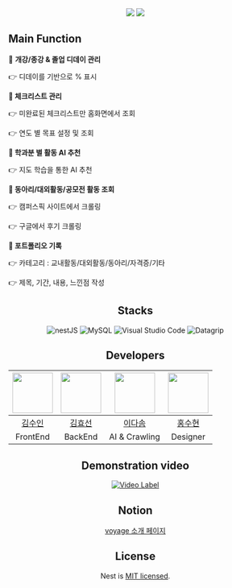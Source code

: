<div align=center>
<img src="https://github.com/hy5sun/voyage_server_nestJS/assets/84787653/cd1899f2-8bb4-4f66-b2dc-a445431c627b"/>

<img src="https://file.notion.so/f/f/d9e8bf0c-afe1-4073-87d9-2bcec1cd31a9/75e05bf8-e108-412c-b870-64061c6fc835/%EB%B3%B4%EC%9D%B4%EC%A7%80-003.png?id=6a8e1050-afb3-4159-892f-e4a7f2a60c7c&table=block&spaceId=d9e8bf0c-afe1-4073-87d9-2bcec1cd31a9&expirationTimestamp=1693670400000&signature=Bo7Luq6mloI9SGIFuGRmS3tdWBsED_QQE1HPONCMd9I&downloadName=%EB%B3%B4%EC%9D%B4%EC%A7%80-003.png"/>
</div>

## Main Function

🐳 **개강/종강 & 졸업 디데이 관리**
  
👉 디데이를 기반으로 % 표시

**🐳 체크리스트 관리**

👉 미완료된 체크리스트만 홈화면에서 조회

👉 연도 별 목표 설정 및 조회

**🐳 학과분 별 활동 AI 추천**

👉 지도 학습을 통한 AI 추천

**🐳 동아리/대외활동/공모전 활동 조회**

👉 캠퍼스픽 사이트에서 크롤링

👉 구글에서 후기 크롤링

**🐳 포트폴리오 기록**

👉 카테고리 : 교내활동/대외활동/동아리/자격증/기타

👉 제목, 기간, 내용, 느낀점 작성

<div align=center>

## Stacks
![nestJS](https://img.shields.io/badge/NestJS-E0234E?style=for-the-badge&logo=nestjs&logoColor=white)
![MySQL](https://img.shields.io/badge/MySQL-4479A1?style=for-the-badge&logo=mysql&logoColor=white)
![Visual Studio Code](https://img.shields.io/badge/Visual%20Studio%20Code-007ACC?style=for-the-badge&logo=Visual%20Studio%20Code&logoColor=white)
![Datagrip](https://img.shields.io/badge/Datagrip-000000?style=for-the-badge&logo=Datagrip&logoColor=white)

## Developers
|<img src="https://github.com/lsuinl.png" width="80">|<img src="https://github.com/hy5sun.png" width="80">|<img src="https://github.com/somdaya.png" width="80">|<img src="https://github.com/mogumong.png" width="80">|
|:---:|:---:|:---:|:---:|
|[김수인](https://github.com/lsuinl)|[김효선](https://github.com/hy5sun)|[이다솜](https://github.com/somdaya)|[홍수현](https://github.com/mogumong)|
|FrontEnd|BackEnd|AI & Crawling|Designer|

## Demonstration video
[![Video Label](http://img.youtube.com/vi/cXk7RtBfZZg/0.jpg)](https://www.youtube.com/watch?v=cXk7RtBfZZg)


## Notion
[voyage 소개 페이지](https://curious-willow-945.notion.site/Voyage-5ab2af0bd3ff4232afce08ce319e1e88?pvs=4)


## License

Nest is [MIT licensed](LICENSE).

</div>
